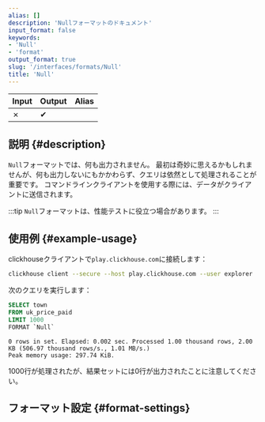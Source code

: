 ```yaml
---
alias: []
description: 'Nullフォーマットのドキュメント'
input_format: false
keywords:
- 'Null'
- 'format'
output_format: true
slug: '/interfaces/formats/Null'
title: 'Null'
---
```




| Input | Output | Alias |
|-------|--------|-------|
| ✗     | ✔      |       |

## 説明 {#description}

`Null`フォーマットでは、何も出力されません。 
最初は奇妙に思えるかもしれませんが、何も出力しないにもかかわらず、クエリは依然として処理されることが重要です。 
コマンドラインクライアントを使用する際には、データがクライアントに送信されます。

:::tip
`Null`フォーマットは、性能テストに役立つ場合があります。
:::

## 使用例 {#example-usage}

clickhouseクライアントで`play.clickhouse.com`に接続します：

```bash
clickhouse client --secure --host play.clickhouse.com --user explorer
```

次のクエリを実行します：

```sql title="クエリ"
SELECT town
FROM uk_price_paid
LIMIT 1000
FORMAT `Null`
```

```response title="レスポンス"
0 rows in set. Elapsed: 0.002 sec. Processed 1.00 thousand rows, 2.00 KB (506.97 thousand rows/s., 1.01 MB/s.)
Peak memory usage: 297.74 KiB.
```

1000行が処理されたが、結果セットには0行が出力されたことに注意してください。

## フォーマット設定 {#format-settings}
